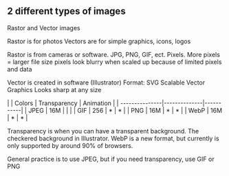 
2 different types of images
----------------------------

Rastor and Vector images

Rastor is for photos
Vectors are for simple graphics, icons, logos

Rastor is from cameras or software.  JPG, PNG, GIF, ect.  Pixels.  More pixels = larger file size
pixels look blurry when scaled up because of limited pixels and data

Vector is created in software (Illustrator)
Format: SVG  Scalable Vector Graphics
Looks sharp at any size

|       | Colors | Transparency | Animation |
| ---------------|--------------|-----------|
| JPEG  |  16M   |              |           |
| GIF   |  256   |       *      |     *     |
| PNG   |  16M   |       *      |     *     |
| WebP  |  16M   |       *      |     *     |


Transparency is when you can have a transparent background.  The checkered background in Illustrator.
WebP is a new format, but currently is only supported by around 90% of browsers.

General practice is to use JPEG, but if you need transparency, use GIF or PNG
